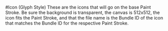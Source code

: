 #Icon (Glyph Style)
These are the icons that will go on the base Paint Stroke. Be sure the background is transparent, the canvas is 512x512, the icon fits the Paint Stroke, and that the file name is the Bundle ID of the icon that matches the Bundle ID for the respective Paint Stroke.